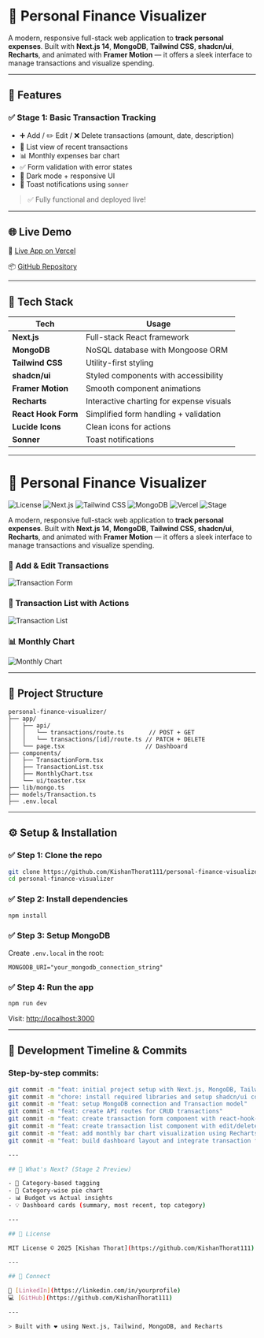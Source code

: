 # 💸 Personal Finance Visualizer

A modern, responsive full-stack web application to **track personal expenses**. Built with **Next.js 14**, **MongoDB**, **Tailwind CSS**, **shadcn/ui**, **Recharts**, and animated with **Framer Motion** — it offers a sleek interface to manage transactions and visualize spending.

---

## 🚀 Features

### ✅ Stage 1: Basic Transaction Tracking

* ➕ Add / ✏️ Edit / ❌ Delete transactions (amount, date, description)
* 📃 List view of recent transactions
* 📊 Monthly expenses bar chart
* ✅ Form validation with error states
* 🌙 Dark mode + responsive UI
* 🔔 Toast notifications using `sonner`

> ✅ Fully functional and deployed live!

---

## 🌐 Live Demo

🔗 [Live App on Vercel](https://personal-finance-visualizer.vercel.app)

📦 [GitHub Repository](https://github.com/KishanThorat111/personal-finance-visualizer)

---

## 🧠 Tech Stack

| Tech                | Usage                                    |
| ------------------- | ---------------------------------------- |
| **Next.js**         | Full-stack React framework               |
| **MongoDB**         | NoSQL database with Mongoose ORM         |
| **Tailwind CSS**    | Utility-first styling                    |
| **shadcn/ui**       | Styled components with accessibility     |
| **Framer Motion**   | Smooth component animations              |
| **Recharts**        | Interactive charting for expense visuals |
| **React Hook Form** | Simplified form handling + validation    |
| **Lucide Icons**    | Clean icons for actions                  |
| **Sonner**          | Toast notifications                      |

---


# 💸 Personal Finance Visualizer

![License](https://img.shields.io/github/license/KishanThorat111/personal-finance-visualizer?style=flat-square)
![Next.js](https://img.shields.io/badge/Built%20with-Next.js-000?logo=nextdotjs&style=flat-square)
![Tailwind CSS](https://img.shields.io/badge/UI-TailwindCSS-06B6D4?logo=tailwindcss&logoColor=white&style=flat-square)
![MongoDB](https://img.shields.io/badge/Database-MongoDB-4EA94B?logo=mongodb&logoColor=white&style=flat-square)
![Vercel](https://img.shields.io/badge/Deploy-Vercel-black?logo=vercel&style=flat-square)
![Stage](https://img.shields.io/badge/Stage-1-green?style=flat-square)

A modern, responsive full-stack web application to **track personal expenses**. Built with **Next.js 14**, **MongoDB**, **Tailwind CSS**, **shadcn/ui**, **Recharts**, and animated with **Framer Motion** — it offers a sleek interface to manage transactions and visualize spending.


### 🧾 Add & Edit Transactions

![Transaction Form](https://i.imgur.com/YOUR_FORM_IMAGE.png)

### 📜 Transaction List with Actions

![Transaction List](https://i.imgur.com/YOUR_LIST_IMAGE.png)

### 📊 Monthly Chart

![Monthly Chart](https://i.imgur.com/YOUR_CHART_IMAGE.png)

---

## 🧩 Project Structure

```
personal-finance-visualizer/
├── app/
│   ├── api/
│   │   └── transactions/route.ts       // POST + GET
│   │   └── transactions/[id]/route.ts // PATCH + DELETE
│   └── page.tsx                       // Dashboard
├── components/
│   ├── TransactionForm.tsx
│   ├── TransactionList.tsx
│   ├── MonthlyChart.tsx
│   └── ui/toaster.tsx
├── lib/mongo.ts
├── models/Transaction.ts
├── .env.local
```

---

## ⚙️ Setup & Installation

### ✅ Step 1: Clone the repo

```bash
git clone https://github.com/KishanThorat111/personal-finance-visualizer.git
cd personal-finance-visualizer
```

### ✅ Step 2: Install dependencies

```bash
npm install
```

### ✅ Step 3: Setup MongoDB

Create `.env.local` in the root:

```env
MONGODB_URI="your_mongodb_connection_string"
```

### ✅ Step 4: Run the app

```bash
npm run dev
```

Visit: [http://localhost:3000](http://localhost:3000)

---

## 📅 Development Timeline & Commits

### Step-by-step commits:

````bash
git commit -m "feat: initial project setup with Next.js, MongoDB, Tailwind"
git commit -m "chore: install required libraries and setup shadcn/ui components"
git commit -m "feat: setup MongoDB connection and Transaction model"
git commit -m "feat: create API routes for CRUD transactions"
git commit -m "feat: create transaction form component with react-hook-form"
git commit -m "feat: create transaction list component with edit/delete actions"
git commit -m "feat: add monthly bar chart visualization using Recharts"
git commit -m "feat: build dashboard layout and integrate transaction features"\```

---

## 🧪 What's Next? (Stage 2 Preview)

- 🧾 Category-based tagging
- 🥧 Category-wise pie chart
- 📊 Budget vs Actual insights
- 💡 Dashboard cards (summary, most recent, top category)

---

## 📄 License

MIT License © 2025 [Kishan Thorat](https://github.com/KishanThorat111)

---

## 🤝 Connect

💼 [LinkedIn](https://linkedin.com/in/yourprofile)  
💻 [GitHub](https://github.com/KishanThorat111)

---

> Built with ❤️ using Next.js, Tailwind, MongoDB, and Recharts

````
